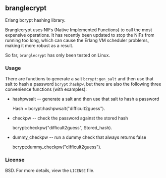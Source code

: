 ## branglecrypt

Erlang bcrypt hashing library.

Branglecrypt uses NIFs (Native Implemented Functions) to call the most expensive
operations. It has recently been updated to stop the NIFs from running too
long, which can cause the Erlang VM scheduler problems, making it more
robust as a result.

So far, `branglecrypt` has only been tested on Linux.

### Usage

There are functions to generate a salt `bcrypt:gen_salt`
and then use that salt to hash a password `bcrypt:hashpw`, but there are
also the following three convenience functions (with examples):

* hashpwsalt -- generate a salt and then use that salt to hash a password

    Hash = bcrypt:hashpwsalt("difficult2guess").

* checkpw -- check the password against the stored hash

    bcrypt:checkpw("difficult2guess", Stored_hash).

* dummy_checkpw -- run a dummy check that always returns false

    bcrypt:dummy_checkpw("difficult2guess").

### License

BSD. For more details, view the `LICENSE` file.
